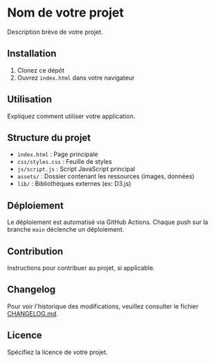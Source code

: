 # Nom de votre projet

Description brève de votre projet.

## Installation

1. Clonez ce dépôt
2. Ouvrez `index.html` dans votre navigateur

## Utilisation

Expliquez comment utiliser votre application.

## Structure du projet

- `index.html` : Page principale
- `css/styles.css` : Feuille de styles
- `js/script.js` : Script JavaScript principal
- `assets/` : Dossier contenant les ressources (images, données)
- `lib/` : Bibliothèques externes (ex: D3.js)

## Déploiement

Le déploiement est automatisé via GitHub Actions. Chaque push sur la branche `main` déclenche un déploiement.

## Contribution

Instructions pour contribuer au projet, si applicable.

## Changelog

Pour voir l'historique des modifications, veuillez consulter le fichier [CHANGELOG.md](CHANGELOG.md).

## Licence

Spécifiez la licence de votre projet.
